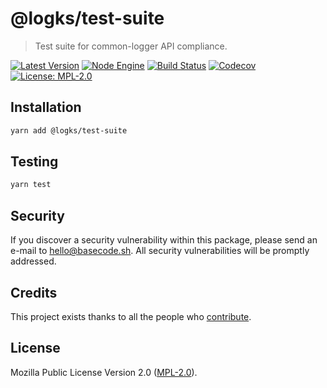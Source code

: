 # @logks/test-suite

> Test suite for common-logger API compliance.

[![Latest Version](https://badgen.now.sh/npm/v/@logks/test-suite)](https://www.npmjs.com/package/@logks/test-suite)
[![Node Engine](https://badgen.now.sh/npm/node/@logks/test-suite)](https://www.npmjs.com/package/@logks/test-suite)
[![Build Status](https://badgen.now.sh/circleci/github/logks/test-suite)](https://circleci.com/gh/logks/test-suite)
[![Codecov](https://badgen.now.sh/codecov/c/github/logks/test-suite)](https://codecov.io/gh/logks/test-suite)
[![License: MPL-2.0](https://badgen.now.sh/badge/license/MPL-2.0/green)](https://mozilla.org/MPL/2.0/)

## Installation

```bash
yarn add @logks/test-suite
```

## Testing

```bash
yarn test
```

## Security

If you discover a security vulnerability within this package, please send an e-mail to hello@basecode.sh. All security vulnerabilities will be promptly addressed.

## Credits

This project exists thanks to all the people who [contribute](../../contributors).

## License

Mozilla Public License Version 2.0 ([MPL-2.0](./LICENSE)).
